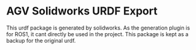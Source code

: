 # AGV Solidworks URDF Export
This urdf package is generated by solidworks. As the generation plugin is for ROS1, it cant directly be used in the project. This package is kept as a backup for the original urdf. 